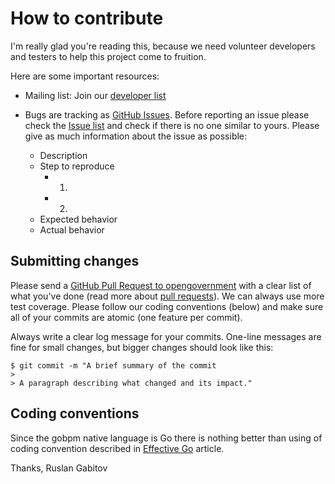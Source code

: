 # How to contribute

I'm really glad you're reading this, because we need volunteer developers and testers to help this project come to fruition.

Here are some important resources:

  * Mailing list: Join our [developer list](http://groups.google.com/group/gobpm/)
  * Bugs are tracking as [GitHub Issues](https://docs.github.com/en/issues/tracking-your-work-with-issues/about-issues). Before reporting an issue please check the [Issue list](https://github.com/dr-dobermann/gobpm/issues) and check
  if there is no one similar to yours. Please give as much information about the issue as possible: 
  
    - Description
    - Step to reproduce
      - 1.
      - 2.
    - Expected behavior
    - Actual behavior

## Submitting changes

Please send a [GitHub Pull Request to opengovernment](https://github.com/dr-dobermann/gobpm/compare) with a clear list of what you've done (read more about [pull requests](http://help.github.com/pull-requests/)). We can always use more test coverage. Please follow our coding conventions (below) and make sure all of your commits are atomic (one feature per commit).

Always write a clear log message for your commits. One-line messages are fine for small changes, but bigger changes should look like this:

    $ git commit -m "A brief summary of the commit
    > 
    > A paragraph describing what changed and its impact."

## Coding conventions

Since the gobpm native language is Go there is nothing better than using of coding convention described in [Effective Go](https://golang.org/doc/effective_go) article.


Thanks,
Ruslan Gabitov
